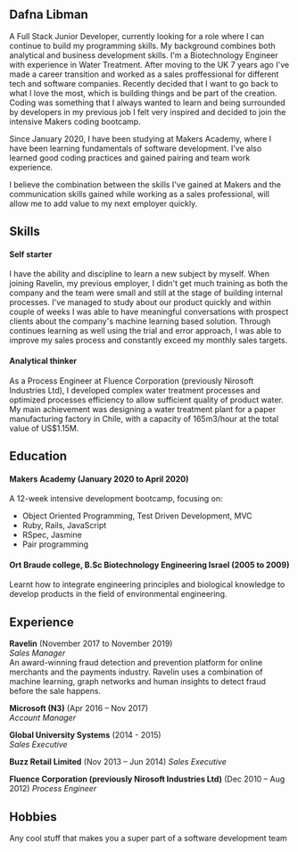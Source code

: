 ## Dafna Libman

A Full Stack Junior Developer, currently looking for a role where I can continue to build my programming skills.
My background combines both analytical and business development skills. I'm a Biotechnology Engineer with experience in Water Treatment. After moving to the UK 7 years ago I've made a career transition and worked as a sales proffessional for different tech and software companies. Recently decided that I want to go back to what I love the most, which is building things and be part of the creation. Coding was something that I always wanted to learn and being surrounded by developers in my previous job I felt very inspired and decided to join the intensive Makers coding bootcamp.

Since January 2020, I have been studying at Makers Academy, where I have been learning fundamentals of software development. I've also learned good coding practices and gained pairing and team work experience.

I believe the combination between the skills I've gained at Makers and the communication skills gained while working as a sales professional, will allow me to add value to my next employer quickly. 

## Skills

#### Self starter 

I have the ability and discipline to learn a new subject by myself. When joining Ravelin, my previous employer, I didn't get much training as both the company and the team were small and still at the stage of building internal processes. I've managed to study about our product quickly and within couple of weeks I was able to have meaningful conversations with prospect clients about the company's machine learning based solution. Through continues learning as well using the trial and error approach, I was able to improve my sales process and constantly exceed my monthly sales targets.

#### Analytical thinker 

As a Process Engineer at Fluence Corporation (previously Nirosoft Industries Ltd), I developed complex water treatment processes and optimized processes efficiency to allow sufficient quality of product water. My main achievement was designing a water treatment plant for a paper manufacturing factory in Chile, with a capacity of 165m3/hour at the total value of US$1.15M. 

## Education

#### Makers Academy (January 2020 to April 2020)

A 12-week intensive development bootcamp, focusing on:
- Object Oriented Programming, Test Driven Development, MVC
- Ruby, Rails, JavaScript
- RSpec, Jasmine
- Pair programming

#### Ort Braude college, B.Sc Biotechnology Engineering Israel (2005 to 2009)

Learnt how to integrate engineering principles and biological knowledge to develop products in the field of environmental engineering.

## Experience

**Ravelin** (November 2017 to November 2019)    
*Sales Manager*  
An award-winning fraud detection and prevention platform for online merchants and the payments industry. Ravelin uses a combination of machine learning, graph networks and human insights to detect fraud before the sale happens.

**Microsoft (N3)** (Apr 2016 – Nov 2017)   
*Account Manager*  

**Global University Systems** (2014 - 2015)   
*Sales Executive*  

**Buzz Retail Limited** (Nov 2013 – Jun 2014)
*Sales Executive*

**Fluence Corporation (previously Nirosoft Industries Ltd)** (Dec 2010 – Aug 2012)
*Process Engineer*

## Hobbies

Any cool stuff that makes you a super part of a software development team

